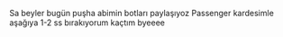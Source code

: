 Sa beyler bugün puşha abimin botları paylaşıyoz Passenger kardesimle aşağıya 1-2 ss bırakıyorum kaçtım byeeee
